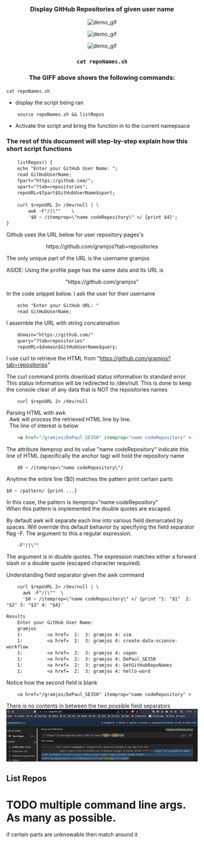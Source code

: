 <h3 align="center">
	Display GitHub Repositories of given user name
</h3>
<p align="center">
  <img 
    src="https://media.giphy.com/media/v1.Y2lkPTc5MGI3NjExdzJ1b2Nxd21sYm1qeWM5NHE2dTBzamMxdDh1Y250aDZ5dHQ5bTduNSZlcD12MV9pbnRlcm5hbF9naWZfYnlfaWQmY3Q9Zw/Oo83cGzI6RuI1kb2lP/giphy.gif"
	alt="demo_gif"
  />
</p>

<p align="center">
  <img 
    src="https://media.giphy.com/media/v1.Y2lkPTc5MGI3NjExd3BxNXlsdzAzOGxpb25wejQ3aDV1NXo1NWk4ZmVzMWlpaWRnanN0NSZlcD12MV9pbnRlcm5hbF9naWZfYnlfaWQmY3Q9Zw/DiX6lk10tfKvVV9F87/giphy.gif"
	alt="demo_gif"
  />
</p>

<p align="center">
  <img 
    src="https://media.giphy.com/media/QS6nYlQUgstr48Jyb7/giphy.gif"
	alt="demo_gif"
  />
</p>

<h3 align="center">

```shell
cat repoNames.sh
```

</h3>
<h3 align="center">
The GIFF above shows the following commands:<br>

</h3>

<p align="center">

```shell
cat repoNames.sh
```

* display the script being ran

```shell
    source repoNames.sh && listRepos
```
* Activate the script and bring the function in to the current namepsace
</p>

### The rest of this document will step-by-step explain how this short script functions 

```shell
    listRepos() {
	echo "Enter your GitHub User Name: ";
	read GitHubUserName;
	fpart="https://github.com/";
	spart="?tab=repositories";
	repoURL=$fpart$GitHubUserName$spart;

	curl $repoURL 2> /dev/null | \
		awk -F"/|\"" 	\
		'$0 ~ /itemprop=\"name codeRepository\" >/ {print $4}';
}

```


Github uses the URL below for user repository pages's
<p align="center">https://github.com/gramjos?tab=repositories </p>
The only unique part of the URL is the username gramjos

ASIDE: Using the profile page has the same data and its URL is
<p align="center">
	"https://github.com/gramjos"
</p>

In the code snippet below. I ask the user for their username

```shell
	echo "Enter your GitHub URL: "
	read GitHubUserName;
```

I assemble the URL with string concatenation 

```shell
	domain="https://github.com/"
	query="?tab=repositories"
	repoURL=$domain$GitHubUserName$query;
```

I use curl to retrieve the HTML from 
	"https://github.com/gramjos?tab=repositories"

The curl command prints download status information to standard error. This 
	status information will be redirected to /dev/null. This is done to keep
	the console clear of any data that is NOT the repositories names

```shell
	curl $repoURL 2> /dev/null
```

Parsing HTML with awk<br>
	&nbsp;&nbsp;Awk will process the retrieved HTML line by line.<br> 
	&nbsp;&nbsp;The line of interest is below

```HTML        
	<a href="/gramjos/DePaul_SE350" itemprop="name codeRepository" >
```

<p>The attribute itemprop and its value "name codeRepository" indicate this 
		line of HTML (specifically the anchor tag) will hold the repository
		name</p>

```shell  
	$0 ~ /itemprop=\"name codeRepository\"/ 
```

<p>Anytime the entire line ($0) matches the pattern print certain parts</p>

	$0 ~ /pattern/ {print ...}

<p>In this case, the pattern is itemprop="name codeRepository" <br>
	When this pattern is implemented the double quotes are escaped.</p>

<p>By default awk will separate each line into various field demarcated 
		by spaces. Will override this default behavior by specifying the
		field separator flag -F. The argument to this a regular expression.</p>
		

```shell	
	-F"/|\""  
```

<p>The argument is in double quotes. The expression matches either a forward
		slash or a double quote (escaped character required). </p>

Understanding field separator
  given the awk command

```shell
	curl $repoURL 2> /dev/null | \
	  awk -F"/|\"" 	\
	  '$0 ~ /itemprop=\"name codeRepository\" >/ {print "1: "$1"  2: "$2" 3: "$3" 4: "$4}'
```

	Results
		Enter your GitHub User Name: 
		gramjos
		1:         <a href=  2:  3: gramjos 4: vim
		1:         <a href=  2:  3: gramjos 4: create-data-science-workflow
		1:         <a href=  2:  3: gramjos 4: vopen
		1:         <a href=  2:  3: gramjos 4: DePaul_SE350
		1:         <a href=  2:  3: gramjos 4: GetGitHubRepoNames
		1:         <a href=  2:  3: gramjos 4: hello-word

Notice how the second field is blank

```shell     
	<a href="/gramjos/DePaul_SE350" itemprop="name codeRepository" >	
```

There is no contents in between the two possible field separators
![image](pattern_regex.png)

## List Repos
# TODO multiple command line args. As many as possible. 
if certain parts are unknowable then match around it

